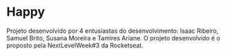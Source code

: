 # Happy
Projeto desenvolvido por 4 entusiastas do desenvolvimento: Isaac Ribeiro, Samuel Brito, Susana Moreira e Tamires Ariane. O projeto desenvolvido é o proposto pela NextLevelWeek#3 da Rocketseat.  
